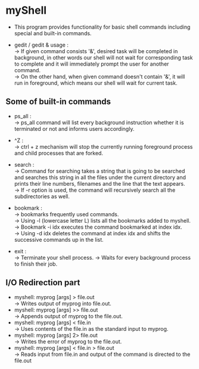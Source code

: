 # myShell
- This program provides functionality for basic shell commands including special and built-in commands.

* gedit / gedit & usage : <br/>
→  If given command consists '&', desired task will be completed in background, in other words our shell will not wait for corresponding task to complete and it will immediately prompt the user for another command.<br/>
→  On the other hand, when given command doesn't contain '&', it will run in foreground, which means our shell will wait for current task.<br/>

## Some of built-in commands
* ps_all : <br/>
→ ps_all command will list every background instruction whether it is terminated or not and informs users accordingly.
 
 * ^Z :  <br/>
→ ctrl + z mechanism will stop the currently running foreground process and child processes that are forked.

 * search :  <br/>
→ Command for searching takes a string that is going to be searched and searches this string in all the files under the current directory and prints their line numbers, filenames and the line that the text appears.  <br/>
→ If -r option is used, the command will recursively search all the subdirectories as well. 

* bookmark :  <br/>
→ bookmarks frequently used commands. <br/>
→ Using -l (lowercase letter L) lists all the bookmarks added to myshell.<br/>
→ Bookmark -i idx executes the command bookmarked at index idx.<br/>
→ Using -d idx deletes the command at index idx and shifts the successive commands up in the list.<br/>

* exit :  <br/>
→ Terminate your shell process. 
→ Waits for every background process to finish their job.

## I/O Redirection part
*  myshell: myprog [args] > file.out  <br/>
→ Writes output of myprog into file.out.  <br/>
* myshell: myprog [args] >> file.out  <br/>
→ Appends output of myprog to the file.out.  <br/>
* myshell: myprog [args] < file.in <br/>
→ Uses contents of the  file.in as the standard input to myprog. <br/>
* myshell: myprog [args] 2> file.out <br/>
→ Writes the  error of myprog to the file.out. <br/>
* myshell: myprog [args] < file.in > file.out  <br/>
→ Reads input from file.in and output of the command is directed to the file.out <br/>
